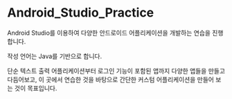 # Android_Studio_Practice
Android Studio를 이용하여 다양한 안드로이드 어플리케이션을 개발하는 연습을 진행합니다.

작성 언어는 Java를 기반으로 합니다.

단순 텍스트 출력 어플리케이션부터 로그인 기능이 포함된 앱까지 다양한 앱들을 만들고 다듬어보고, 이 곳에서 연습한 것을 바탕으로 간단한 커스텀 어플리케이션을 만들어 보는 것이 목표입니다. 
